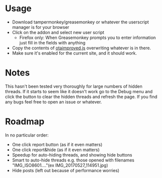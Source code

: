 # Usage
* Download tampermonkey/greasemonkey or whatever the userscript manager is for your browser
* Click on the addon and select new user script
  * Firefox only: When Greasemonkey prompts you to enter information just fill in the fields with anything
* Copy the contents of [otaimproved.js](https://raw.githubusercontent.com/rinfan/otaimprove/master/otaimprove.js) overwriting whatever is in there.
* Make sure it's enabled for the current site, and it should work.


# Notes
This hasn't been tested very thoroughly for large numbers of hidden threads.  If it starts to seem like it doesn't work go to the Debug menu and click the button to clear the hidden threads and refresh the page.  If you find any bugs feel free to open an issue or whatever.


# Roadmap
In no particular order:
* One click report button (as if it even matters)
* One click report&hide (as if it even matters)
* Speedup for auto-hiding threads, and showing hide buttons
* Smart to auto-hide threads e.g. those opened with filenames "IMG_ISO8601...."(ex IMG_20170527_114951.jpg)
* Hide posts (left out because of performance worries)
